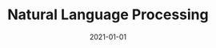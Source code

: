 ---
layout: post
date: 2021-01-01
layout: post
type: teaching
slug: Natural Language Processing
description: in PG Diploma at IIITD
title: Natural Language Processing
# wordpress_id: 188
tags:
- NLP
---